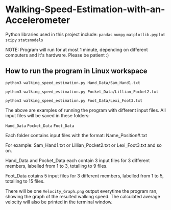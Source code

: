 # Walking-Speed-Estimation-with-an-Accelerometer

Python libraries used in this project include:
`pandas`
`numpy`
`matplotlib.pyplot`
`scipy`
`statsmodels`

NOTE: Program will run for at most 1 minute, depending on different computers and it's hardware. Please be patient :)

## How to run the program in Linux workspace

`python3 walking_speed_estimation.py Hand_Data/Sam_Hand1.txt`

`python3 walking_speed_estimation.py Pocket_Data/Lillian_Pocket2.txt`

`python3 walking_speed_estimation.py Foot_Data/Lexi_Foot3.txt`

The above are examples of running the program with different input files. All input files will be saved in these folders:

`Hand_Data`
`Pocket_Data`
`Foot_Data`

Each folder contains input files with the format: Name_Position#.txt

For example: Sam_Hand1.txt or Lillian_Pocket2.txt or Lexi_Foot3.txt and so on.

Hand_Data and Pocket_Data each contain 3 input files for 3 different members, labelled from 1 to 3, totalling to 9 files.

Foot_Data cotains 5 input files for 3 different members, labelled from 1 to 5, totalling to 15 files.

There will be one `Velocity_Graph.png` output everytime the program ran, showing the graph of the resulted walking speed. The calculated average velocity will also be printed in the terminal window.
